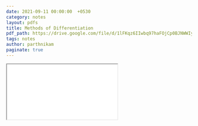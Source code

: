 ```yaml
---
date: 2021-09-11 00:00:00  +0530
category: notes
layout: pdfs
title: Methods of Differentiation
pdf_path: https://drive.google.com/file/d/1lFKqz6IIwbq97haFOjCp0BJNWWIyMpG5/preview?usp=sharing
tags: notes
author: parthnikam
paginate: true
---
```


<iframe class="embed-pdf" src="{{ page.pdf_path }}#toolbar=0" seamless="seamless" scrolling="no" style="overflow:hidden"></iframe>
